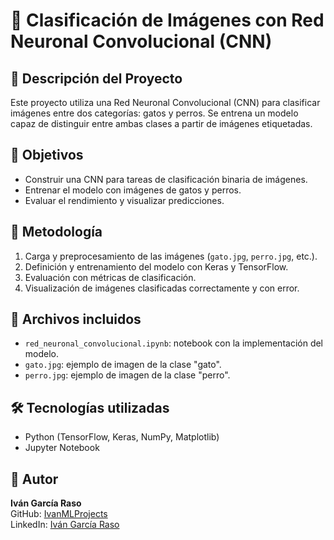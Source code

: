 # 🧠 Clasificación de Imágenes con Red Neuronal Convolucional (CNN)

## 📌 Descripción del Proyecto
Este proyecto utiliza una Red Neuronal Convolucional (CNN) para clasificar imágenes entre dos categorías: gatos y perros. Se entrena un modelo capaz de distinguir entre ambas clases a partir de imágenes etiquetadas.

## 🎯 Objetivos
- Construir una CNN para tareas de clasificación binaria de imágenes.
- Entrenar el modelo con imágenes de gatos y perros.
- Evaluar el rendimiento y visualizar predicciones.

## 🧪 Metodología
1. Carga y preprocesamiento de las imágenes (`gato.jpg`, `perro.jpg`, etc.).
2. Definición y entrenamiento del modelo con Keras y TensorFlow.
3. Evaluación con métricas de clasificación.
4. Visualización de imágenes clasificadas correctamente y con error.

## 📁 Archivos incluidos
- `red_neuronal_convolucional.ipynb`: notebook con la implementación del modelo.
- `gato.jpg`: ejemplo de imagen de la clase "gato".
- `perro.jpg`: ejemplo de imagen de la clase "perro".

## 🛠️ Tecnologías utilizadas
- Python (TensorFlow, Keras, NumPy, Matplotlib)
- Jupyter Notebook

## 🚀 Autor
**Iván García Raso**  
GitHub: [IvanMLProjects](https://github.com/IvanMLProjects)  
LinkedIn: [Iván García Raso](https://www.linkedin.com/in/ivan-garcia-raso)
